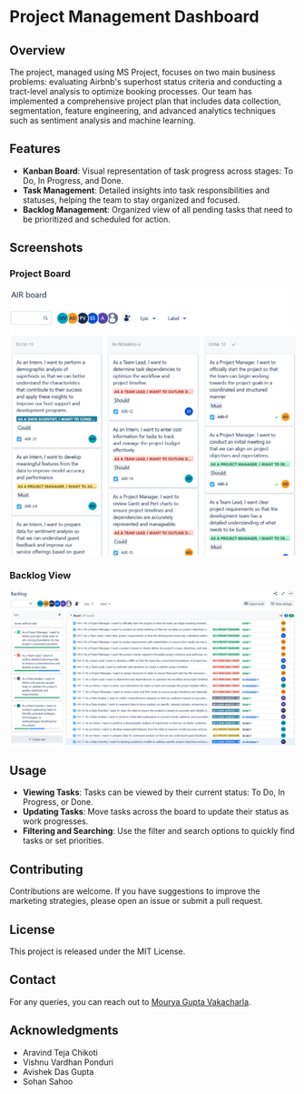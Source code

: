 # Project Management Dashboard

## Overview
The project, managed using MS Project, focuses on two main business problems: evaluating Airbnb's superhost status criteria and conducting a tract-level analysis to optimize booking processes. Our team has implemented a comprehensive project plan that includes data collection, segmentation, feature engineering, and advanced analytics techniques such as sentiment analysis and machine learning.

## Features
- **Kanban Board**: Visual representation of task progress across stages: To Do, In Progress, and Done.
- **Task Management**: Detailed insights into task responsibilities and statuses, helping the team to stay organized and focused.
- **Backlog Management**: Organized view of all pending tasks that need to be prioritized and scheduled for action.

## Screenshots

### Project Board
![Project Board](Kanban.png)

### Backlog View
![Backlog View](Project_Backlog.png)

## Usage
- **Viewing Tasks**: Tasks can be viewed by their current status: To Do, In Progress, or Done.
- **Updating Tasks**: Move tasks across the board to update their status as work progresses.
- **Filtering and Searching**: Use the filter and search options to quickly find tasks or set priorities.

## Contributing
Contributions are welcome. If you have suggestions to improve the marketing strategies, please open an issue or submit a pull request.

## License
This project is released under the MIT License.

## Contact
For any queries, you can reach out to [Mourya Gupta Vakacharla](mailto:mvakacha@purdue.edu).

## Acknowledgments
- Aravind Teja Chikoti
- Vishnu Vardhan Ponduri
- Avishek Das Gupta
- Sohan Sahoo

